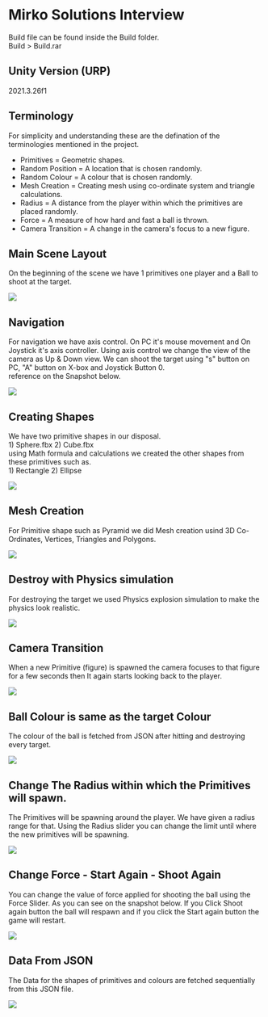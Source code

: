 # Mirko Solutions Interview

Build file can be found inside the Build folder.<br>
Build > Build.rar<br>

## Unity Version (URP)
2021.3.26f1

## Terminology
For simplicity and understanding these are the defination of the terminologies mentioned in the project.<br>

- Primitives = Geometric shapes.<br>
- Random Position = A location that is chosen randomly.<br>
- Random Colour = A colour that is chosen randomly.<br>
- Mesh Creation = Creating mesh using co-ordinate system and triangle calculations.<br>
- Radius = A distance from the player within which the primitives are placed randomly.<br>
- Force = A measure of how hard and fast a ball is thrown.<br>
- Camera Transition = A change in the camera's focus to a new figure.<br>

## Main Scene Layout
On the beginning of the scene we have 1 primitives one player and a Ball to shoot at the target.

<img src="/Images/Screenshot (26).png">

## Navigation
For navigation we have axis control. On PC it's mouse movement and On Joystick it's axis controller. Using axis control we change the view of the camera as Up & Down view. We can shoot the target using "s" button on PC, "A" button on X-box and Joystick Button 0.<br> 
reference on the Snapshot below.

<img src="/Images/element (2).png">

## Creating Shapes
We have two primitive shapes in our disposal.<br>1) Sphere.fbx 2) Cube.fbx<br>
using Math formula and calculations we created the other shapes from these primitives such as.<br>1) Rectangle 2) Ellipse<br>

<img src="/Images/Screenshot (20).png">

## Mesh Creation
For Primitive shape such as Pyramid we did Mesh creation usind 3D Co-Ordinates, Vertices, Triangles and Polygons.

<img src="/Images/element.png">

## Destroy with Physics simulation
For destroying the target we used Physics explosion simulation to make the physics look realistic.

<img src="/Images/element (1).png">

## Camera Transition
When a new Primitive (figure) is spawned the camera focuses to that figure for a few seconds then It again starts looking back to the player.

<img src="/Images/Screenshot (33).png">

## Ball Colour is same as the target Colour
The colour of the ball is fetched from JSON after hitting and destroying every target.

<img src="/Images/Screenshot (28).png">

## Change The Radius within which the Primitives will spawn.
The Primitives will be spawning around the player. We have given a radius range for that. Using the Radius slider you can change the limit until where the new primitives will be spawning.

<img src="/Images/Screenshot (23).png">

## Change Force - Start Again - Shoot Again
You can change the value of force applied for shooting the ball using the Force Slider. As you can see on the snapshot below. If you Click Shoot again button the ball will respawn and if you click the Start again button the game will restart.

<img src="/Images/Screenshot Copy(26).png">

## Data From JSON
The Data for the shapes of primitives and colours are fetched sequentially from this JSON file.

<img src="/Images/Screenshot (110).png">
